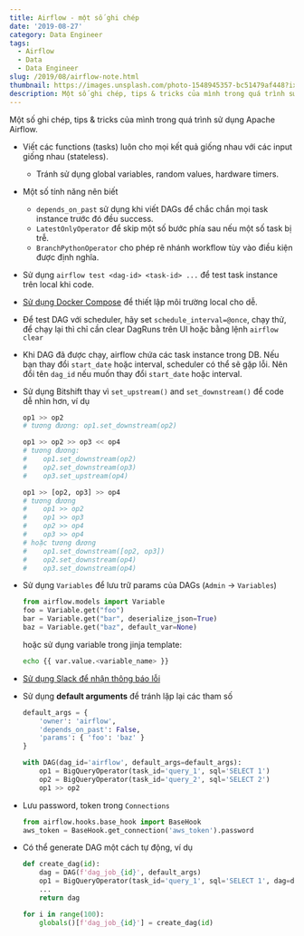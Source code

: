 ```yaml
---
title: Airflow - một số ghi chép
date: '2019-08-27'
category: Data Engineer
tags:
  - Airflow
  - Data
  - Data Engineer
slug: /2019/08/airflow-note.html
thumbnail: https://images.unsplash.com/photo-1548945357-bc51479af448?ixlib=rb-1.2.1&ixid=eyJhcHBfaWQiOjEyMDd9&auto=format&fit=crop&w=2850&q=80
description: Một số ghi chép, tips & tricks của mình trong quá trình sử dụng Apache Airflow.
---
```


Một số ghi chép, tips & tricks của mình trong quá trình sử dụng Apache Airflow.

- Viết các functions (tasks) luôn cho mọi kết quả giống nhau với các input giống nhau (stateless).
  - Tránh sử dụng global variables, random values, hardware timers.
- Một số tính năng nên biết
  - `depends_on_past` sử dụng khi viết DAGs để chắc chắn mọi task instance trước đó đều success.
  - `LatestOnlyOperator` để skip một số bước phía sau nếu một số task bị trễ.
  - `BranchPythonOperator` cho phép rẽ nhánh workflow tùy vào điều kiện được định nghĩa.
- Sử dụng `airflow test <dag-id> <task-id> ...` để test task instance trên local khi code.
- [Sử dụng Docker Compose](https://blog.duyet.net/2019/08/airflow-docker-compose.html) để thiết lập môi trường local cho dễ.
- Để test DAG với scheduler, hãy set `schedule_interval=@once`, chạy thử, để chạy lại thì chỉ cần clear DagRuns trên UI hoặc bằng lệnh `airflow clear`
- Khi DAG đã được chạy, airflow chứa các task instance trong DB. Nếu bạn thay đổi `start_date` hoặc interval, scheduler có thể sẽ gặp lỗi. Nên đổi tên `dag_id` nếu muốn thay đổi `start_date` hoặc interval.
- Sử dụng Bitshift thay vì `set_upstream()` and `set_downstream()` để code dễ nhìn hơn, ví dụ

  ```python
  op1 >> op2
  # tương đương: op1.set_downstream(op2)

  op1 >> op2 >> op3 << op4
  # tương đương:
  #    op1.set_downstream(op2)
  #    op2.set_downstream(op3)
  #    op3.set_upstream(op4)

  op1 >> [op2, op3] >> op4
  # tương đương
  #    op1 >> op2
  #    op1 >> op3
  #    op2 >> op4
  #    op3 >> op4
  # hoặc tương đương
  #    op1.set_downstream([op2, op3])
  #    op2.set_downstream(op4)
  #    op3.set_downstream(op4)
  ```

- Sử dụng `Variables` để lưu trữ params của DAGs (`Admin` -> `Variables`)
  ```python
  from airflow.models import Variable
  foo = Variable.get("foo")
  bar = Variable.get("bar", deserialize_json=True)
  baz = Variable.get("baz", default_var=None)
  ```
  hoặc sử dụng variable trong jinja template:
  ```bash
  echo {{ var.value.<variable_name> }}
  ```
- [Sử dụng Slack để nhận thông báo lỗi](https://blog.duyet.net/2019/08/slack-alerts-in-airflow.html)
- Sử dụng **default arguments** để tránh lặp lại các tham số

  ```python
  default_args = {
      'owner': 'airflow',
      'depends_on_past': False,
      'params': { 'foo': 'baz' }
  }

  with DAG(dag_id='airflow', default_args=default_args):
      op1 = BigQueryOperator(task_id='query_1', sql='SELECT 1')
      op2 = BigQueryOperator(task_id='query_2', sql='SELECT 2')
      op1 >> op2
  ```

- Lưu password, token trong `Connections`
  ```python
  from airflow.hooks.base_hook import BaseHook
  aws_token = BaseHook.get_connection('aws_token').password
  ```
- Có thể generate DAG một cách tự động, ví dụ

  ```python
  def create_dag(id):
      dag = DAG(f'dag_job_{id}', default_args)
      op1 = BigQueryOperator(task_id='query_1', sql='SELECT 1', dag=dag)
      ...
      return dag

  for i in range(100):
      globals()[f'dag_job_{id}'] = create_dag(id)
  ```
